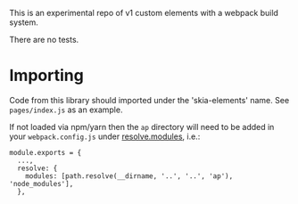 This is an experimental repo of v1 custom elements with a webpack build system.

There are no tests.

Importing
=========

Code from this library should imported under the 'skia-elements' name.
See `pages/index.js` as an example.

If not loaded via npm/yarn then the `ap` directory will need to be
added in your `webpack.config.js` under [resolve.modules](https://webpack.js.org/configuration/resolve/#resolve-modules),
i.e.:

    module.exports = {
      ...,
      resolve: {
        modules: [path.resolve(__dirname, '..', '..', 'ap'), 'node_modules'],
      },
